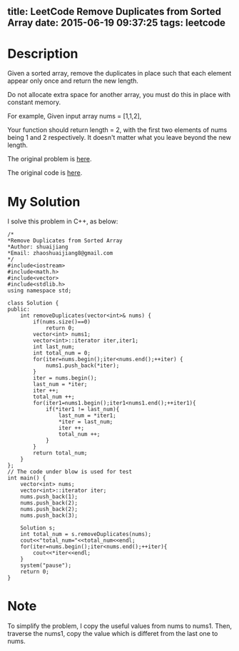 title: LeetCode Remove Duplicates from Sorted Array
date: 2015-06-19 09:37:25
tags: leetcode
---

# Description
Given a sorted array, remove the duplicates in place such that each element appear only once and return the new length.

Do not allocate extra space for another array, you must do this in place with constant memory.

For example,
Given input array nums = [1,1,2],

Your function should return length = 2, with the first two elements of nums being 1 and 2 respectively. It doesn't matter what you leave beyond the new length.

The original problem is [here](https://leetcode.com/problems/remove-duplicates-from-sorted-array/ "Problem").

The original code is [here](https://github.com/shuaijiang/LeetCode/blob/master/RemoveDuplicatesFromSortedArray.cpp "Code").
<!--more-->

# My Solution
I solve this problem in C++, as below:
	
	/*
	*Remove Duplicates from Sorted Array 
	*Author: shuaijiang
	*Email: zhaoshuaijiang8@gmail.com
	*/
	#include<iostream>
	#include<math.h>
	#include<vector>
	#include<stdlib.h>
	using namespace std;
	
	class Solution {
	public:
	    int removeDuplicates(vector<int>& nums) {
	    	if(nums.size()==0)
	    		return 0;
	        vector<int> nums1;
	        vector<int>::iterator iter,iter1;
	        int last_num;
	        int total_num = 0;
			for(iter=nums.begin();iter<nums.end();++iter) {
				nums1.push_back(*iter);
			}
			iter = nums.begin();
			last_num = *iter;
			iter ++;
			total_num ++;
			for(iter1=nums1.begin();iter1<nums1.end();++iter1){
				if(*iter1 != last_num){
					last_num = *iter1;
					*iter = last_num;
					iter ++;
					total_num ++;
				}
			}
			return total_num;
	    }
	};
	// The code under blow is used for test
	int main() {
		vector<int> nums;
		vector<int>::iterator iter;
		nums.push_back(1);
		nums.push_back(2);
		nums.push_back(2);
		nums.push_back(3);
		
		Solution s;
		int total_num = s.removeDuplicates(nums);
		cout<<"total_num="<<total_num<<endl;
		for(iter=nums.begin();iter<nums.end();++iter){
			cout<<*iter<<endl;
		}
		system("pause");
		return 0;
	}



# Note
To simplify the problem, I copy the useful values from nums to nums1. Then, traverse the nums1, copy the value which is differet from the last one to nums. 
